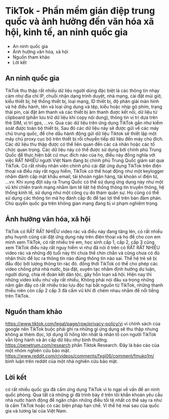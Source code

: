 # TikTok - Phần mềm gián điệp trung quốc và ảnh hưởng đến văn hóa xã hội, kinh tế, an ninh quốc gia
- An ninh quốc gia
- Ảnh hưởng văn hóa, xã hội
- Nguồn tham khảo
- Lời kết

## An ninh quốc gia
TikTok thu thập rất nhiều dữ liệu người dùng đặc biệt là các thông tin nhạy cảm như địa chỉ IP, chuỗi nhận dạng trình duyệt, nhà mạng, cài đặt múi giờ, kiểu thiết bị, hệ thống thiết bị, loại mạng, ID thiết bị, độ phân giải màn hình và hệ điều hành, tên và loại ứng dụng và tệp, kiểu hoặc nhịp gõ phím, trạng thái pin, cài đặt âm thanh và các thiết bị âm thanh được kết nối, dữ liệu từ clipboard (phần lưu trữ dữ liệu khi copy nội dung), thông tin vị trí dựa trên thẻ SIM, vị trí gps, ...vv. Qua các dữ liệu trên ứng dụng TikTok gần như kiểm soát được toàn bộ thiết bị. Sau đó các dữ liệu này sẽ được gửi về các máy chủ trung quốc, để che dấu hành động gửi dữ liệu Tiktok sẽ thiết lập một máy chủ proxy cục bộ trên thiết bị rồi chuyển tiếp dữ liệu đến máy chủ đích. Các dữ liệu thu thập được có thể liên quan đến các cá nhân hoặc các tổ chức quan trọng. Các dữ liệu này có thể được sử dụng bởi chính phủ Trung Quốc để thực hiện bất cứ mục đích nào của họ, điều này đồng nghĩa với việc RẤT NHIỀU người Việt Nam đang bị chính phủ Trung Quốc giám sát qua TikTok. Có rất nhiều nhân viên chính phủ cài đặt ứng dụng TikTok trên điện thoại và điều này rất nguy hiểm, TikTok có thể hoạt động như một keylogger nhằm đánh cắp mật khẩu email, tài khoản ngân hàng, tài khoản ví điện tử, ...vv. Khi xung đột xảy ra Trung Quốc có thể sử dụng ứng dụng này như một vũ khí chiến tranh mạng nhằm làm tê liệt hệ thống thông tin truyền thông, hệ thống kinh tế, sử dụng như một công cụ do thám quân sự. Họ cũng có thể sử dụng các thông tin mà họ đánh cắp đc để tạo lợi thế trên bàn đàm phán. Chủ quyền quốc gia trên không gian mạng đang bị vi phạm nghiêm trọng.

## Ảnh hưởng văn hóa, xã hội
TikTok có RẤT RẤT NHIỀU video rác và điều này đang tăng lên, có rất nhiều phụ huynh cũng cài đặt ứng dụng này trên điện thoại và họ để cho con em mình xem TikTok, có rất nhiều trẻ em, học sinh cấp 1, cấp 2, cấp 3 cũng xem TikTok điều này rất nguy hiểm vì như đã nói ở trên có RẤT RẤT NHIỀU video rác và những độ tuổi này thì chưa thể chín chắn và cũng chưa có đủ nhận thức để lọc ra thông tin nào đúng thông tin nào sai. Thế hệ trẻ sẽ bị đầu độc bởi lượng thông tin rác đó. đồng thời TikTok có thể cho phép các video chống phá nhà nước, bịa đặt, xuyên tạc nhằm định hướng dư luận, người dùng, chia rẽ đoàn kết dân tộc, gây hỗn loạn xã hội. Hiện nay thì những video kiểu như vậy rất nhiều, Không phải nói đâu xa trong những năm gần đây có rất nhiều trào lưu độc hại bắt nguồn từ TikTok, những thanh thiếu niên còn cấp 2 cấp 3 đã cầm vũ khí đi chém nhau nhằm để nổi tiếng trên TikTok.

## Nguồn tham khảo
https://www.tiktok.com/legal/page/row/privacy-policy/vi vì chính sách của google nên TikTok buộc phải ghi ra những gì ứng dụng sẽ thu thập nhưng không ai thèm đọc, lợi dụng lỗ hổng lớn nhất là nhân tố con người TikTok vẫn lộng hành và ăn cắp dữ liệu như bình thường.
https://penetrum.com/research phần Tiktok Research. Đây là báo cáo của một nhóm nghiên cứu bảo mật.
https://www.reddit.com/r/videos/comments/fxgi06/comment/fmuko1m/ bình luận trên reddit của một nhà nghiên cứu bảo mật.

## Lời kết
có rất nhiều quốc gia đã cấm ứng dụng TikTok vì lo ngại về vấn đề an ninh quốc phòng. Qua tất cả những gì đã trình bày ở trên tôi khẩn khoản yêu cầu nhà nước hành động để ngăn chặn những điều tồi tệ nhất có thể sảy ra như là cấm TikTok hoặc có các biện pháp hạn chế. Vì thế hệ mai sau của quốc gia và tương lai của Việt Nam.
